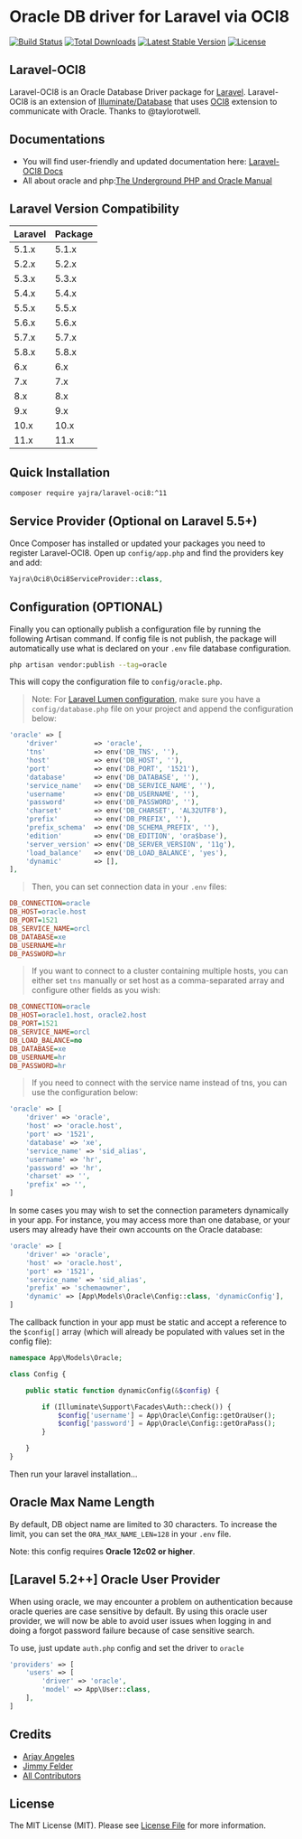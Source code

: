 # Oracle DB driver for Laravel via OCI8

[![Build Status](https://github.com/yajra/laravel-oci8/workflows/tests/badge.svg)](https://github.com/yajra/laravel-oci8/actions)
[![Total Downloads](https://poser.pugx.org/yajra/laravel-oci8/d/total.svg)](https://packagist.org/packages/yajra/laravel-oci8)
[![Latest Stable Version](https://poser.pugx.org/yajra/laravel-oci8/v/stable.svg)](https://packagist.org/packages/yajra/laravel-oci8)
[![License](https://poser.pugx.org/yajra/laravel-oci8/license.svg)](https://packagist.org/packages/yajra/laravel-oci8)

## Laravel-OCI8

Laravel-OCI8 is an Oracle Database Driver package for [Laravel](http://laravel.com/). Laravel-OCI8 is an extension of [Illuminate/Database](https://github.com/illuminate/database) that uses [OCI8](http://php.net/oci8) extension to communicate with Oracle. Thanks to @taylorotwell.

## Documentations

- You will find user-friendly and updated documentation here: [Laravel-OCI8 Docs](https://yajrabox.com/docs/laravel-oci8)
- All about oracle and php:[The Underground PHP and Oracle Manual](http://www.oracle.com/technetwork/database/database-technologies/php/201212-ug-php-oracle-1884760.pdf)

## Laravel Version Compatibility

 Laravel  | Package
:---------|:----------
 5.1.x    | 5.1.x
 5.2.x    | 5.2.x
 5.3.x    | 5.3.x
 5.4.x    | 5.4.x
 5.5.x    | 5.5.x
 5.6.x    | 5.6.x
 5.7.x    | 5.7.x
 5.8.x    | 5.8.x
 6.x      | 6.x
 7.x      | 7.x
 8.x      | 8.x
 9.x      | 9.x
 10.x     | 10.x
 11.x     | 11.x

## Quick Installation

```bash
composer require yajra/laravel-oci8:^11
```

## Service Provider (Optional on Laravel 5.5+)

Once Composer has installed or updated your packages you need to register Laravel-OCI8. Open up `config/app.php` and find the providers key and add:

```php
Yajra\Oci8\Oci8ServiceProvider::class,
```

## Configuration (OPTIONAL)

Finally you can optionally publish a configuration file by running the following Artisan command.
If config file is not publish, the package will automatically use what is declared on your `.env` file database configuration.

```bash
php artisan vendor:publish --tag=oracle
```

This will copy the configuration file to `config/oracle.php`.

> Note: For [Laravel Lumen configuration](http://lumen.laravel.com/docs/configuration#configuration-files), make sure you have a `config/database.php` file on your project and append the configuration below:

```php
'oracle' => [
    'driver'         => 'oracle',
    'tns'            => env('DB_TNS', ''),
    'host'           => env('DB_HOST', ''),
    'port'           => env('DB_PORT', '1521'),
    'database'       => env('DB_DATABASE', ''),
    'service_name'   => env('DB_SERVICE_NAME', ''),
    'username'       => env('DB_USERNAME', ''),
    'password'       => env('DB_PASSWORD', ''),
    'charset'        => env('DB_CHARSET', 'AL32UTF8'),
    'prefix'         => env('DB_PREFIX', ''),
    'prefix_schema'  => env('DB_SCHEMA_PREFIX', ''),
    'edition'        => env('DB_EDITION', 'ora$base'),
    'server_version' => env('DB_SERVER_VERSION', '11g'),
    'load_balance'   => env('DB_LOAD_BALANCE', 'yes'),
    'dynamic'        => [],
],
```

> Then, you can set connection data in your `.env` files:

```ini
DB_CONNECTION=oracle
DB_HOST=oracle.host
DB_PORT=1521
DB_SERVICE_NAME=orcl
DB_DATABASE=xe
DB_USERNAME=hr
DB_PASSWORD=hr
```

> If you want to connect to a cluster containing multiple hosts, you can either set `tns` manually or set host as a comma-separated array and configure other fields as you wish:

```ini
DB_CONNECTION=oracle
DB_HOST=oracle1.host, oracle2.host
DB_PORT=1521
DB_SERVICE_NAME=orcl
DB_LOAD_BALANCE=no
DB_DATABASE=xe
DB_USERNAME=hr
DB_PASSWORD=hr
```

> If you need to connect with the service name instead of tns, you can use the configuration below:

```php
'oracle' => [
    'driver' => 'oracle',
    'host' => 'oracle.host',
    'port' => '1521',
    'database' => 'xe',
    'service_name' => 'sid_alias',
    'username' => 'hr',
    'password' => 'hr',
    'charset' => '',
    'prefix' => '',
]
```

In some cases you may wish to set the connection parameters dynamically in your app.  For instance, you may access more than one database, or your users may already have their own accounts on the Oracle database:

```php
'oracle' => [
    'driver' => 'oracle',
    'host' => 'oracle.host',
    'port' => '1521',
    'service_name' => 'sid_alias',
    'prefix' => 'schemaowner',
    'dynamic' => [App\Models\Oracle\Config::class, 'dynamicConfig'],
]
```

The callback function in your app must be static and accept a reference to the `$config[]` array (which will already be populated with values set in the config file):

```php
namespace App\Models\Oracle;

class Config {

    public static function dynamicConfig(&$config) {

        if (Illuminate\Support\Facades\Auth::check()) {
            $config['username'] = App\Oracle\Config::getOraUser();
            $config['password'] = App\Oracle\Config::getOraPass();
        }

    }
}
```

Then run your laravel installation...

## Oracle Max Name Length

By default, DB object name are limited to 30 characters. To increase the limit, you can set the `ORA_MAX_NAME_LEN=128` in your `.env` file.

Note: this config requires **Oracle 12c02 or higher**.

## [Laravel 5.2++] Oracle User Provider

When using oracle, we may encounter a problem on authentication because oracle queries are case sensitive by default.
By using this oracle user provider, we will now be able to avoid user issues when logging in and doing a forgot password failure because of case sensitive search.

To use, just update `auth.php` config and set the driver to `oracle`

```php
'providers' => [
    'users' => [
        'driver' => 'oracle',
        'model' => App\User::class,
    ],
]
```

## Credits

- [Arjay Angeles][link-author]
- [Jimmy Felder](https://github.com/jfelder/Laravel-OracleDB)
- [All Contributors][link-contributors]

## License

The MIT License (MIT). Please see [License File](LICENSE.md) for more information.

[link-author]: https://github.com/yajra
[link-contributors]: ../../contributors
